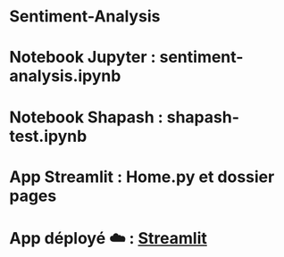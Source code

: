 # Sentiment-Analysis
# Notebook Jupyter : sentiment-analysis.ipynb
# Notebook Shapash : shapash-test.ipynb
# App Streamlit : Home.py et dossier pages
# App déployé ☁️ : [Streamlit](https://airline.streamlit.app/)


